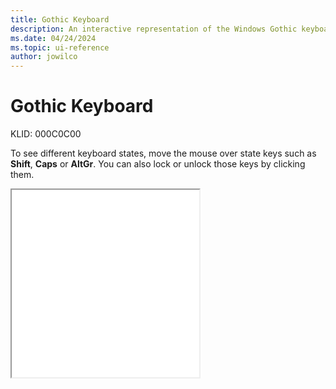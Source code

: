 ```yaml
---
title: Gothic Keyboard
description: An interactive representation of the Windows Gothic keyboard. To see different keyboard states, click or move the mouse over the state keys.
ms.date: 04/24/2024
ms.topic: ui-reference
author: jowilco
---
```


# Gothic Keyboard

KLID: 000C0C00

To see different keyboard states, move the mouse over state keys such as **Shift**, **Caps** or **AltGr**. You can also lock or unlock those keys by clicking them.

<iframe src="kbdgthc.html" height="300"></iframe>
